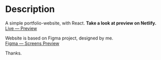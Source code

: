 # Description

A simple portfolio-website, with React. 
<b>Take a look at preview on Netlify.</b><br>
<a href='https://terriy.netlify.app/' placholder='see here'>Live — Preview</a>

Website is based on Figma project, designed by me.<br>
<a href='https://www.figma.com/file/DzsdBV9u8AH25LdQAxrWh9/web_views?type=design&node-id=0%3A1&t=piQwtNW6hwAXArJo-1' placholder='see here'>Figma — Screens Preview</a>

Thanks.

